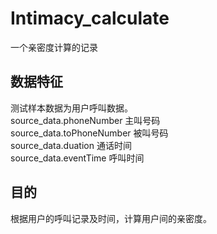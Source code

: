 # Intimacy_calculate
一个亲密度计算的记录
## 数据特征
测试样本数据为用户呼叫数据。  
source_data.phoneNumber  主叫号码  
source_data.toPhoneNumber 被叫号码  
source_data.duation  通话时间  
source_data.eventTime  呼叫时间  
## 目的
根据用户的呼叫记录及时间，计算用户间的亲密度。
